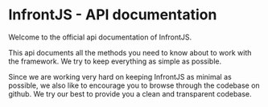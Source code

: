 # InfrontJS - API documentation

Welcome to the official api documentation of InfrontJS.

This api documents all the methods you need to know about to work with the framework. We try to keep everything as simple as possible.

Since we are working very hard on keeping InfrontJS as minimal as possible, we also like to encourage you to browse through the codebase on github. We try our best to provide you a clean and transparent codebase. 


